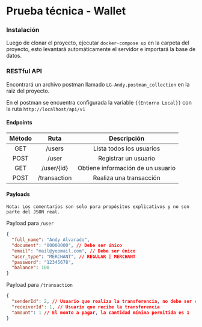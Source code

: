 # Prueba técnica - Wallet
### Instalación
Luego de clonar el proyecto, ejecutar `docker-compose up` en la carpeta del proyecto, esto levantará automáticamente el servidor e importará la base de datos.

### RESTful API
Encontrará un archivo postman llamado `LG-Andy.postman_collection` en la raiz del proyecto.

En el postman se encuentra configurada la variable `{{Entorno Local}}` con la ruta `http://localhost/api/v1`

#### Endpoints
| Método |     Ruta     |            Descripción            |
|:------:|:------------:|:---------------------------------:|
|  GET   |    /users    |     Lista todos los usuarios      |
|  POST  |    /user     |       Registrar un usuario        |
|  GET   |  /user/{id}  | Obtiene información de un usuario |
|  POST  | /transaction |      Realiza una transacción      |

#### Payloads
`Nota: Los comentarios son solo para propósitos explicativos y no son parte del JSON real.`

Payload para `/user`

```json
{
  "full_name": "Andy Alvarado",
  "document": "00000000", // Debe ser único
  "email": "mail@yopmail.com", // Debe ser único
  "user_type": "MERCHANT", // REGULAR | MERCHANT
  "password": "12345678",
  "balance": 100
}
```

Payload para `/transaction`
```json
{
  "senderId": 2, // Usuario que realiza la transferencia, no debe ser comerciante
  "receiverId": 1, // Usuario que recibe la transferencia
  "amount": 1 // El monto a pagar, la cantidad mínima permitida es 1
}
```

